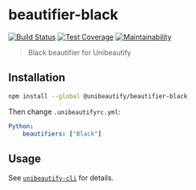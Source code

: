 # beautifier-black

[![Build Status](https://travis-ci.com/Unibeautify/beautifier-black.svg?branch=master)](https://travis-ci.com/Unibeautify/beautifier-black) [![Test Coverage](https://api.codeclimate.com/v1/badges/e118161f373bd8807cdf/test_coverage)](https://codeclimate.com/github/Unibeautify/beautifier-black/test_coverage) [![Maintainability](https://api.codeclimate.com/v1/badges/e118161f373bd8807cdf/maintainability)](https://codeclimate.com/github/Unibeautify/beautifier-black/maintainability)

> Black beautifier for Unibeautify

## Installation

```bash
npm install --global @unibeautify/beautifier-black
```

Then change `.unibeautifyrc.yml`:

```yaml
Python:
    beautifiers: ["Black"]
```

## Usage

See [`unibeautify-cli`](https://github.com/Unibeautify/unibeautify-cli) for details.
